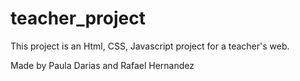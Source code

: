 # teacher_project

 This project is an Html, CSS, Javascript project for a teacher's web.
 
 Made by Paula Darias and Rafael Hernandez
